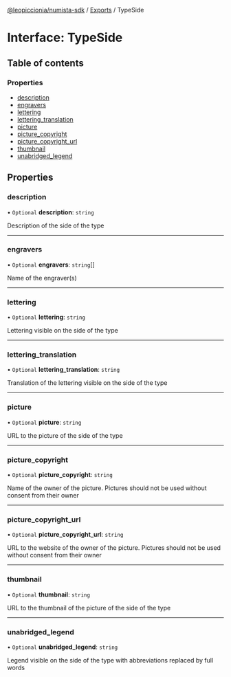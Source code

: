 [@leopiccionia/numista-sdk](../README.md) / [Exports](../modules.md) / TypeSide

# Interface: TypeSide

## Table of contents

### Properties

- [description](TypeSide.md#description)
- [engravers](TypeSide.md#engravers)
- [lettering](TypeSide.md#lettering)
- [lettering\_translation](TypeSide.md#lettering_translation)
- [picture](TypeSide.md#picture)
- [picture\_copyright](TypeSide.md#picture_copyright)
- [picture\_copyright\_url](TypeSide.md#picture_copyright_url)
- [thumbnail](TypeSide.md#thumbnail)
- [unabridged\_legend](TypeSide.md#unabridged_legend)

## Properties

### description

• `Optional` **description**: `string`

Description of the side of the type

___

### engravers

• `Optional` **engravers**: `string`[]

Name of the engraver(s)

___

### lettering

• `Optional` **lettering**: `string`

Lettering visible on the side of the type

___

### lettering\_translation

• `Optional` **lettering\_translation**: `string`

Translation of the lettering visible on the side of the type

___

### picture

• `Optional` **picture**: `string`

URL to the picture of the side of the type

___

### picture\_copyright

• `Optional` **picture\_copyright**: `string`

Name of the owner of the picture. Pictures should not be used without consent from their owner

___

### picture\_copyright\_url

• `Optional` **picture\_copyright\_url**: `string`

URL to the website of the owner of the picture. Pictures should not be used without consent from their owner

___

### thumbnail

• `Optional` **thumbnail**: `string`

URL to the thumbnail of the picture of the side of the type

___

### unabridged\_legend

• `Optional` **unabridged\_legend**: `string`

Legend visible on the side of the type with abbreviations replaced by full words

